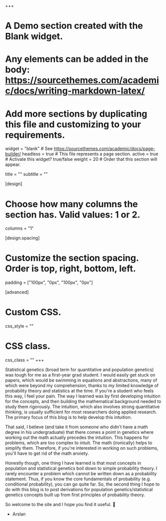 +++
# A Demo section created with the Blank widget.
# Any elements can be added in the body: https://sourcethemes.com/academic/docs/writing-markdown-latex/
# Add more sections by duplicating this file and customizing to your requirements.

widget = "blank"  # See https://sourcethemes.com/academic/docs/page-builder/
headless = true  # This file represents a page section.
active = true  # Activate this widget? true/false
weight = 20  # Order that this section will appear.

title = ""
subtitle = ""

[design]
  # Choose how many columns the section has. Valid values: 1 or 2.
  columns = "1"


[design.spacing]
  # Customize the section spacing. Order is top, right, bottom, left.
  padding = ["100px", "0px", "100px", "0px"]

[advanced]
 # Custom CSS.
 css_style = ""

 # CSS class.
 css_class = ""
+++

Statistical genetics (broad term for quantitative and population genetics) was tough for me as a first-year grad student. I would easily get stuck on papers, which would be swimming in equations and abstractions, many of which were beyond my comprehension, thanks to my limited knowledge of probability theory and statistics at the time. If you're a student who feels this way, I feel your pain. The way I learned was by first developing intuition for the concepts, and then building the mathematical background needed to study them rigorously. The intuition, which also involves strong quantitative thinking, is usually sufficient for most researchers doing applied research. The primary focus of this blog is to help develop this intuition.

That said, I believe (and take it from someone who didn't have a math degree in his undergraduate) that there comes a point in genetics where working out the math actually precedes the intuition. This happens for problems, which are too complex to intuit. The math (ironically) helps to simplify them. Therefore, if you're interested in working on such problems, you'll have to get rid of the math anxiety.

Honestly though, one thing I have learned is that most concepts in population and statistical genetics boil down to simple probability theory. I rarely encounter a problem which cannot be written down as a probability statement. Thus, if you know the core fundamentals of probability (e.g. conditional probability), you can go quite far. So, the second thing I hope to do with this blog is to post derivations for population genetics/statistical genetics concepts built up from first principles of probability theory.

So welcome to the site and I hope you find it useful. 🙂

- Arslan

